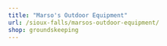 ```yaml
---
title: "Marso's Outdoor Equipment"
url: /sioux-falls/marsos-outdoor-equipment/
shop: groundskeeping
---
```

